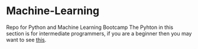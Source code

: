 # Machine-Learning
Repo for Python and Machine Learning Bootcamp
The Pyhton in this section is for intermediate programmers, if you are a beginner then you may want to see [this](https://github.com/aakashm301/Workshop/tree/master/Refactored_Py_DS_ML_Bootcamp-master).

